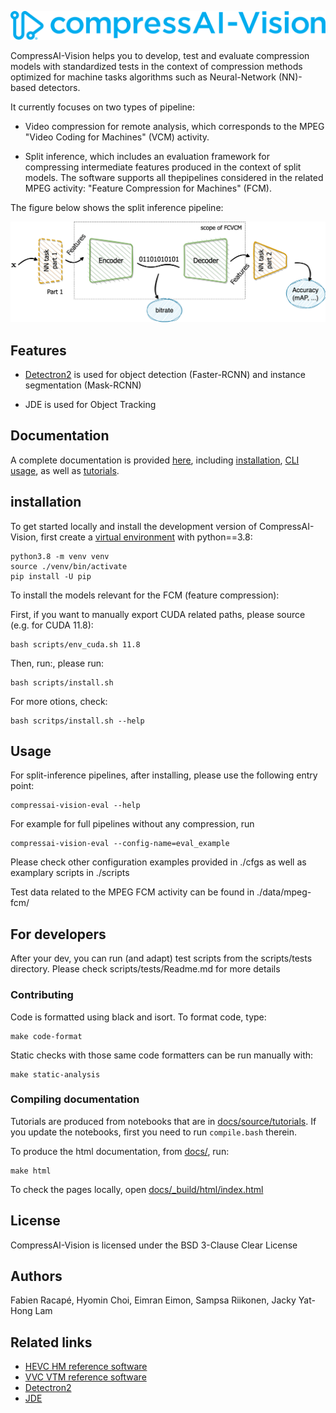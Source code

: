 <p align="center">
  <img src="docs/source/_static/logo.svg" alt="CompressAI-Vision-logo">
</p>

CompressAI-Vision helps you to develop, test and evaluate compression models with standardized tests in the context of compression methods optimized for machine tasks algorithms such as Neural-Network (NN)-based detectors.

It currently focuses on two types of pipeline:

- Video compression for remote analysis, which corresponds to the MPEG "Video Coding for Machines" (VCM) activity.

- Split inference, which  includes an evaluation framework for compressing intermediate features produced in the context of split models. The software supports all thepipelines considered in the related MPEG  activity: "Feature Compression for Machines" (FCM).

The figure below shows the split inference pipeline:

<p align="center">
  <img src="docs/source/media/images/fcvcm-scope.png" alt="split model evaluation pipeline">
</p>

## Features

- [Detectron2](https://detectron2.readthedocs.io/en/latest/index.html) is used for object detection (Faster-RCNN) and instance segmentation (Mask-RCNN)

- JDE is used for Object Tracking

## Documentation

A complete documentation is provided [here](https://interdigitalinc.github.io/CompressAI-Vision/index.html), including [installation](https://interdigitalinc.github.io/CompressAI-Vision/installation), [CLI usage](https://interdigitalinc.github.io/CompressAI-Vision/cli_usage.html), as well as [tutorials](https://interdigitalinc.github.io/CompressAI-Vision/tutorials).

## installation

To get started locally and install the development version of CompressAI-Vision, first create a [virtual environment](https://docs.python.org/3.8/library/venv.html) with python==3.8:

```
python3.8 -m venv venv
source ./venv/bin/activate
pip install -U pip
```

To install the models relevant for the FCM (feature compression):

First, if you want to manually export CUDA related paths, please source (e.g. for CUDA 11.8):
```
bash scripts/env_cuda.sh 11.8
```
Then, run:, please run:
```
bash scripts/install.sh
```

For more otions, check:
```
bash scritps/install.sh --help
```

## Usage

For split-inference pipelines, after installing, please use the following entry point:

```
compressai-vision-eval --help
```

For example for full pipelines without any compression, run

```
compressai-vision-eval --config-name=eval_example
```

Please check other configuration examples provided in ./cfgs as well as examplary scripts in ./scripts

Test data related to the MPEG FCM activity can be found in ./data/mpeg-fcm/

## For developers

After your dev, you can run (and adapt) test scripts from the scripts/tests directory. Please check scripts/tests/Readme.md for more details

### Contributing

Code is formatted using black and isort. To format code, type:
```
make code-format
```
Static checks with those same code formatters can be run manually with:
```
make static-analysis
```

### Compiling documentation

Tutorials are produced from notebooks that are in [docs/source/tutorials](docs/source/tutorials).  If you update the notebooks, first you need to run ``compile.bash`` therein.

To produce the html documentation, from [docs/](docs/), run:
```
make html
```
To check the pages locally, open [docs/_build/html/index.html](docs/index.html)

## License

CompressAI-Vision is licensed under the BSD 3-Clause Clear License

## Authors

Fabien Racapé, Hyomin Choi, Eimran Eimon, Sampsa Riikonen, Jacky Yat-Hong Lam

## Related links
 * [HEVC HM reference software](https://hevc.hhi.fraunhofer.de)
 * [VVC VTM reference software](https://vcgit.hhi.fraunhofer.de/jvet/VVCSoftware_VTM)
 * [Detectron2](https://detectron2.readthedocs.io/en/latest/index.html)
 * [JDE](https://github.com/Zhongdao/Towards-Realtime-MOT.git)
